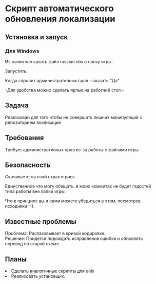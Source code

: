 # Скрипт автоматического обновления локализации

## Установка и запуск
### Для Windows
Из папки win качать файл russian.vbs в папку игры.

Запустить.

Когда спросит административных прав - сказать "Да"

-Для удобства можно сделать ярлык на работчий стол.-

## Задача
Реализован для того чтобы не совершать лишних манипуляций с репозиторием локлизаций

## Требования

Требует административных прав из-за работы с файлами игры.

## Безопасность

Скачиваете на свой страх и риск.

Единственное что могу обещать: в моих коммитах не будет гадостей типа работы вне папки игры. 

Что в принципе вы и сами можете убедиться в этом, посмотрев исходники :-).

## Известные проблемы

Проблема: Распаковывает в кривой кодировке.<br/>
Решение: Придется подождать исправления ошибки и обновлять перевод по старой схеме.

## Планы
<li>Сделать аналогичные скрипты для unix
<li>Реализовать установщик.